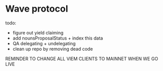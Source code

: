 # Wave protocol

todo:
- figure out yield claiming
- add nounsProposalStatus + index this data
- QA delegating + undelegating
- clean up repo by removing dead code



REMINDER TO CHANGE ALL VIEM CLIENTS TO MAINNET WHEN WE GO LIVE

